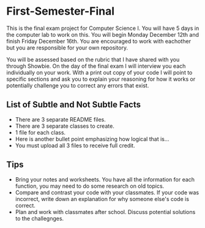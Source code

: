 # First-Semester-Final

This is the final exam project for Computer Science I. You will have 5 days in the computer lab to work on this. You will begin Monday December 12th and finish Friday December 16th. You are encouraged to work with eachother but you are responsible for your own repository.

You will be assessed based on the rubric that I have shared with you through Showbie. On the day of the final exam I will interview you each individually on your work. With a print out copy of your code I will point to specific sections and ask you to explain your reasoning for how it works or potentially challenge you to correct any errors that exist.

## List of Subtle and Not Subtle Facts
  -  There are 3 separate README files.
  -  There are 3 separate classes to create.
  -  1 file for each class.
  -  Here is another bullet point emphasizing how logical that is...
  -  You must upload all 3 files to receive full credit.

## Tips
  -  Bring your notes and worksheets. You have all the information for each function, you may need to do some research on old topics.
  -  Compare and contrast your code with your classmates. If your code was incorrect, write down an explanation for why someone else's code is correct.
  -  Plan and work with classmates after school. Discuss potential solutions to the challegnges.
  
